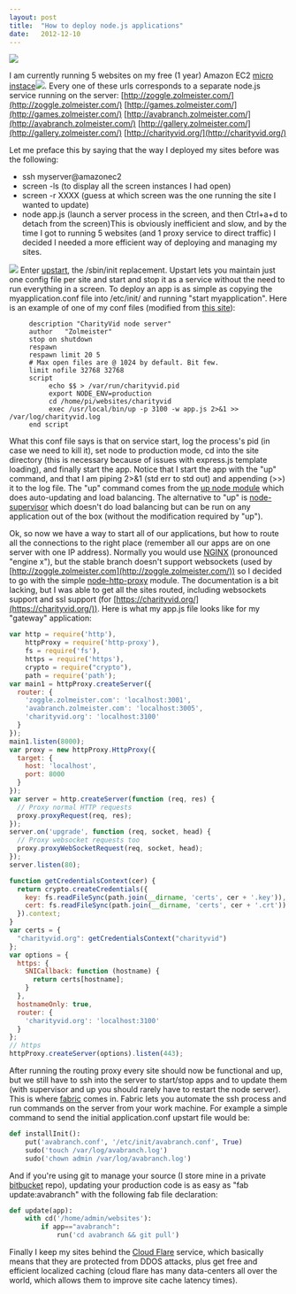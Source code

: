```yaml
---
layout: post
title:  "How to deploy node.js applications"
date:   2012-12-10
---
```


[![](http://www.ascendtraining.com/blog/wp-content/uploads/2012/11/aws.png)](http://www.ascendtraining.com/blog/wp-content/uploads/2012/11/aws.png)

I am currently running 5&nbsp;websites on my free (1 year) Amazon EC2 [micro instace](http://aws.amazon.com/ec2/pricing/?_encoding=UTF8&camp=1789&creative=9325&linkCode=ur2&tag=zolmeister-20)![](http://www.assoc-amazon.com/e/ir?t=zolmeister-20&l=ur2&o=1). Every one of these urls corresponds to a&nbsp;separate&nbsp;node.js service running on the server:
[http://zoggle.zolmeister.com/](http://zoggle.zolmeister.com/)
[http://games.zolmeister.com/](http://games.zolmeister.com/)
[http://avabranch.zolmeister.com/](http://avabranch.zolmeister.com/)
[http://gallery.zolmeister.com/](http://gallery.zolmeister.com/)
[http://charityvid.org/](http://charityvid.org/)

Let me preface this by saying that the way I deployed my sites before was the following:

*   ssh myserver@amazonec2
*   screen -ls (to display all the screen instances I had open)
*   screen -r XXXX (guess at which screen was the one running the site I wanted to update)
*   node app.js (launch a server process in the screen, and then Ctrl+a+d to detach from the screen)This is obviously&nbsp;inefficient&nbsp;and slow, and by the time I got to running 5 websites (and 1 proxy service to direct traffic) I decided I needed a more efficient way of deploying and managing my sites.

[![](http://upstart.ubuntu.com/img/upstart80.png)](http://upstart.ubuntu.com/img/upstart80.png)
Enter [upstart](http://upstart.ubuntu.com/), the /sbin/init replacement. Upstart lets you maintain just one config file per site and start and stop it as a service without the need to run everything in a screen. To deploy an app is as simple as copying the myapplication.conf file into /etc/init/ and running "start myapplication". Here is an example of one of my conf files (modified from [this site](http://kvz.io/blog/2009/12/15/run-nodejs-as-a-service-on-ubuntu-karmic/)):
```
     description "CharityVid node server"
     author   "Zolmeister"
     stop on shutdown
     respawn
     respawn limit 20 5
     # Max open files are @ 1024 by default. Bit few.
     limit nofile 32768 32768
     script
          echo $$ > /var/run/charityvid.pid
          export NODE_ENV=production
          cd /home/pi/websites/charityvid
          exec /usr/local/bin/up -p 3100 -w app.js 2>&1 >> /var/log/charityvid.log
     end script
```
What this conf file says is that on service start, log the&nbsp;process's&nbsp;pid (in case we need to kill it), set node to production mode, cd into the site directory (this is necessary because of&nbsp;issues with express.js template loading), and finally start the app. Notice that I start the app with the "up" command, and that I am piping 2>&1 (std err to std out) and appending (>>) it to the log file. The "up" command comes from the [up node module](https://github.com/LearnBoost/up)&nbsp;which does auto-updating and load balancing. The alternative to "up" is [node-supervisor](https://github.com/isaacs/node-supervisor)&nbsp;which doesn't do load balancing but can be run on any application out of the box (without the&nbsp;modification&nbsp;required by "up").

Ok, so now we have a way to start all of our applications, but how to route all the connections to the right place (remember all our apps are on one server with one IP address). Normally you would use [NGINX](http://nginx.org/) (pronounced "engine x"), but the stable branch doesn't support websockets (used by [http://zoggle.zolmeister.com](http://zoggle.zolmeister.com/)) so I decided to go with the simple [node-http-proxy](https://github.com/nodejitsu/node-http-proxy) module. The documentation is a bit lacking, but I was able to get all the sites routed, including websockets support and ssl support (for&nbsp;[https://charityvid.org/](https://charityvid.org/)). Here is what my app.js file looks like for my "gateway" application:

```js
var http = require('http'),
    httpProxy = require('http-proxy'),
    fs = require('fs'),
    https = require('https'),
    crypto = require("crypto"),
    path = require('path');
var main1 = httpProxy.createServer({
  router: {
    'zoggle.zolmeister.com': 'localhost:3001',
    'avabranch.zolmeister.com': 'localhost:3005',
    'charityvid.org': 'localhost:3100'
  }
});
main1.listen(8000);
var proxy = new httpProxy.HttpProxy({
  target: {
    host: 'localhost',
    port: 8000
  }
});
var server = http.createServer(function (req, res) {
  // Proxy normal HTTP requests
  proxy.proxyRequest(req, res);
});
server.on('upgrade', function (req, socket, head) {
  // Proxy websocket requests too
  proxy.proxyWebSocketRequest(req, socket, head);
});
server.listen(80);

function getCredentialsContext(cer) {
  return crypto.createCredentials({
    key: fs.readFileSync(path.join(__dirname, 'certs', cer + '.key')),
    cert: fs.readFileSync(path.join(__dirname, 'certs', cer + '.crt'))
  }).context;
}
var certs = {
  "charityvid.org": getCredentialsContext("charityvid")
};
var options = {
  https: {
    SNICallback: function (hostname) {
      return certs[hostname];
    }
  },
  hostnameOnly: true,
  router: {
    'charityvid.org': 'localhost:3100'
  }
};
// https
httpProxy.createServer(options).listen(443);
```
After running the routing proxy every site should now be functional and up, but we still have to ssh into the server to start/stop apps and to update them (with supervisor and up you should rarely have to restart the node server). This is where [fabric](http://docs.fabfile.org/en/1.5/) comes in. Fabric lets you automate the ssh process and run commands on the server from your work machine. For example a simple command to send the initial application.conf upstart file would be:
```python
def installInit():
	put('avabranch.conf', '/etc/init/avabranch.conf', True)
	sudo('touch /var/log/avabranch.log')
	sudo('chown admin /var/log/avabranch.log')
```
And if you're using git to manage your source (I store mine in a private [bitbucket](https://bitbucket.org/) repo), updating your production code is as easy as "fab update:avabranch" with the following fab file declaration:
```python
def update(app):
	with cd('/home/admin/websites'):
		if app=="avabranch":
			run('cd avabranch && git pull')
```
Finally I keep my sites behind the [Cloud Flare](http://www.cloudflare.com/) service, which basically means that they are protected from DDOS attacks, plus get free and efficient localized caching (cloud flare has many&nbsp;data-centers&nbsp;all over the world, which allows them to improve site cache latency times).
